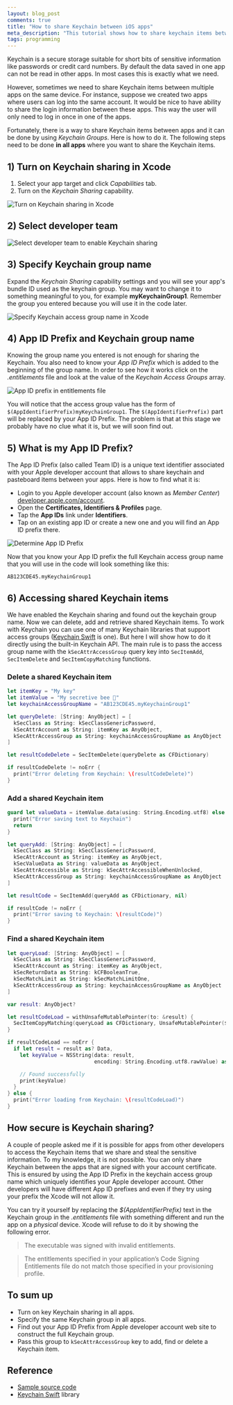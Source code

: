 ```yaml
---
layout: blog_post
comments: true
title: "How to share Keychain between iOS apps"
meta_description: "This tutorial shows how to share keychain items between different apps on iOS, OS X, tvOS and watchOS."
tags: programming
---
```


Keychain is a secure storage suitable for short bits of sensitive information like passwords or credit card numbers. By default the data saved in one app can not be read in other apps. In most cases this is exactly what we need.

However, sometimes we need to share Keychain items between multiple apps on the same device. For instance, suppose we created two apps where users can log into the same account. It would be nice to have ability to share the login information between these apps. This way the user will only need to log in once in one of the apps.

Fortunately, there is a way to share Keychain items between apps and it can be done by using *Keychain Groups*. Here is how to do it. The following steps need to be done **in all apps** where you want to share the Keychain items.

## 1) Turn on Keychain sharing in Xcode

1. Select your app target and click *Capabilities* tab.
2. Turn on the *Keychain Sharing* capability.

<img src='/image/blog/2015-12-12-sharing-keychain-between-ios-osx-tvos-apps/0020_keychain_shaing_opions.png' alt='Turn on Keychain sharing in Xcode' class='isMax100PercentWide hasBorderShade90'>


## 2) Select developer team

<div class='isTextCentered'>
  <img src='/image/blog/2015-12-12-sharing-keychain-between-ios-osx-tvos-apps/0030_select_developer_team.png' alt='Select developer team to enable Keychain sharing' class='isMax400PxWide hasBorderShade90'>
</div>

## 3) Specify Keychain group name

Expand the *Keychain Sharing* capability settings and you will see your app's bundle ID used as the keychain group. You may want to change it to something meaningful to you, for example **myKeychainGroup1**. Remember the group you entered because you will use it in the code later.

<img src='/image/blog/2015-12-12-sharing-keychain-between-ios-osx-tvos-apps/0023_specify_keychain_access_group_name_xcode.png' alt='Specify Keychain access group name in Xcode' class='isMax100PercentWide hasBorderShade90'>


## 4) App ID Prefix and Keychain group name

Knowing the group name you entered is not enough for sharing the Keychain. You also need to know your *App ID Prefix* which is added to the beginning of the group name. In order to see how it works click on the *.entitlements* file and look at the value of the *Keychain Access Groups* array.

<img src='/image/blog/2015-12-12-sharing-keychain-between-ios-osx-tvos-apps/0033_app_id_prefix_entitlements.png' alt='App ID prefix in entitlements file' class='isMax100PercentWide hasBorderShade90'>

You will notice that the access group value has the form of `$(AppIdentifierPrefix)myKeychainGroup1`. The `$(AppIdentifierPrefix)` part will be replaced by your App ID Prefix. The problem is that at this stage we probably have no clue what it is, but we will soon find out.

## 5) What is my App ID Prefix?

The App ID Prefix (also called Team ID) is a unique text identifier associated with your Apple developer account that allows to share keychain and pasteboard items between your apps. Here is how to find what it is:

* Login to you Apple developer account (also known as *Member Center*) [developer.apple.com/account](https://developer.apple.com/account).
* Open the **Certificates, Identifiers & Profiles** page.
* Tap the **App IDs** link under **Identifiers**.
* Tap on an existing app ID or create a new one and you will find an App ID prefix there.

<img src='/image/blog/2015-12-12-sharing-keychain-between-ios-osx-tvos-apps/0050_determine_app_id_prefix_developer_account.png' alt='Determine App ID Prefix' class='isMax100PercentWide hasBorderShade90'>

Now that you know your App ID prefix the full Keychain access group name that you will use in the code will look something like this:

```
AB123CDE45.myKeychainGroup1
```


## 6) Accessing shared Keychain items

We have enabled the Keychain sharing and found out the keychain group name. Now we can delete, add and retrieve shared Keychain items. To work with Keychain you can use one of many Keychain libraries that support access groups ([Keychain Swift](https://github.com/marketplacer/keychain-swift) is one). But here I will show how to do it directly using the built-in Keychain API. The main rule is to pass the access group name with the `kSecAttrAccessGroup` query key into `SecItemAdd`, `SecItemDelete` and `SecItemCopyMatching` functions.

### Delete a shared Keychain item

```Swift
let itemKey = "My key"
let itemValue = "My secretive bee 🐝"
let keychainAccessGroupName = "AB123CDE45.myKeychainGroup1"

let queryDelete: [String: AnyObject] = [
  kSecClass as String: kSecClassGenericPassword,
  kSecAttrAccount as String: itemKey as AnyObject,
  kSecAttrAccessGroup as String: keychainAccessGroupName as AnyObject
]

let resultCodeDelete = SecItemDelete(queryDelete as CFDictionary)

if resultCodeDelete != noErr {
  print("Error deleting from Keychain: \(resultCodeDelete)")
}
```

### Add a shared Keychain item

```Swift
guard let valueData = itemValue.data(using: String.Encoding.utf8) else {
  print("Error saving text to Keychain")
  return
}

let queryAdd: [String: AnyObject] = [
  kSecClass as String: kSecClassGenericPassword,
  kSecAttrAccount as String: itemKey as AnyObject,
  kSecValueData as String: valueData as AnyObject,
  kSecAttrAccessible as String: kSecAttrAccessibleWhenUnlocked,
  kSecAttrAccessGroup as String: keychainAccessGroupName as AnyObject
]

let resultCode = SecItemAdd(queryAdd as CFDictionary, nil)

if resultCode != noErr {
  print("Error saving to Keychain: \(resultCode)")
}
```

### Find a shared Keychain item

```Swift
let queryLoad: [String: AnyObject] = [
  kSecClass as String: kSecClassGenericPassword,
  kSecAttrAccount as String: itemKey as AnyObject,
  kSecReturnData as String: kCFBooleanTrue,
  kSecMatchLimit as String: kSecMatchLimitOne,
  kSecAttrAccessGroup as String: keychainAccessGroupName as AnyObject
]

var result: AnyObject?

let resultCodeLoad = withUnsafeMutablePointer(to: &result) {
  SecItemCopyMatching(queryLoad as CFDictionary, UnsafeMutablePointer($0))
}

if resultCodeLoad == noErr {
  if let result = result as? Data,
    let keyValue = NSString(data: result,
                            encoding: String.Encoding.utf8.rawValue) as? String {

    // Found successfully
    print(keyValue)
  }
} else {
  print("Error loading from Keychain: \(resultCodeLoad)")
}
```

## How secure is Keychain sharing?

A couple of people asked me if it is possible for apps from other developers to access the Keychain items that we share and steal the sensitive information. To my knowledge, it is not possible. You can only share Keychain between the apps that are signed with your account certificate. This is ensured by using the App ID Prefix in the keychain access group name which uniquely identifies your Apple developer account. Other developers will have different App ID prefixes and even if they try using your prefix the Xcode will not allow it.

You can try it yourself by replacing the *$(AppIdentifierPrefix)* text in the Keychain group in the *.entitlements* file with something different and run the app on a *physical* device. Xcode will refuse to do it by showing the following error.

> The executable was signed with invalid entitlements.

> The entitlements specified in your application’s Code Signing Entitlements file do not match those specified in your provisioning profile.

## To sum up

* Turn on key Keychain sharing in all apps.
* Specify the same Keychain group in all apps.
* Find out your App ID Prefix from Apple developer account web site to construct the full Keychain group.
* Pass this group to `kSecAttrAccessGroup` key to add, find or delete a Keychain item.

## Reference

* [Sample source code](https://github.com/evgenyneu/sharing-keychain-demo)
* [Keychain Swift](https://github.com/marketplacer/keychain-swift) library
